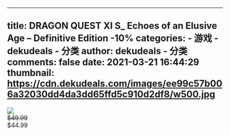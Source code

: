 
---
title: DRAGON QUEST XI S_ Echoes of an Elusive Age – Definitive Edition
-10%
categories: 
    - 游戏
    - dekudeals - 分类
author: dekudeals - 分类
comments: false
date: 2021-03-21 16:44:29
thumbnail: https://cdn.dekudeals.com/images/ee99c57b006a32030dd4da3dd65ffd5c910d2df8/w500.jpg
---

<div>   
<img src="https://cdn.dekudeals.com/images/ee99c57b006a32030dd4da3dd65ffd5c910d2df8/w500.jpg" referrerpolicy="no-referrer"><br><s>$49.99</s><br>$44.99  
</div>
            